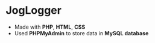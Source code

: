 # JogLogger
- Made with **PHP**, **HTML**, **CSS**
- Used **PHPMyAdmin** to store data in **MySQL database**
